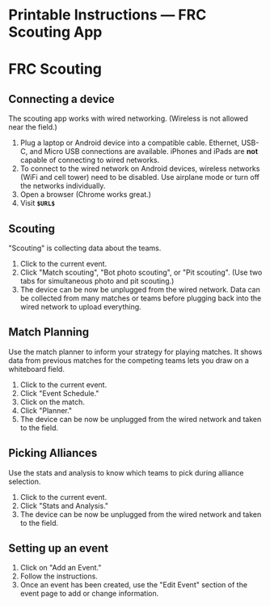Printable Instructions — FRC Scouting App
=========================================

# FRC Scouting

## Connecting a device

The scouting app works with wired networking. (Wireless is not allowed near the field.) 

1. Plug a laptop or Android device into a compatible cable. Ethernet, USB-C, and Micro USB connections are available. iPhones and iPads are **not** capable of connecting to wired networks.
1. To connect to the wired network on Android devices, wireless networks (WiFi and cell tower) need to be disabled. Use airplane mode or turn off the networks individually.
1. Open a browser (Chrome works great.)
1. Visit **`$URL$`**

## Scouting

"Scouting" is collecting data about the teams.

1. Click to the current event.
1. Click "Match scouting", "Bot photo scouting", or "Pit scouting".  (Use two tabs for simultaneous photo and pit scouting.)
1. The device can be now be unplugged from the wired network. Data can be collected from many matches or teams before plugging back into the wired network to upload everything.

## Match Planning

Use the match planner to inform your strategy for playing matches. It shows data from previous matches for the competing teams lets you draw on a whiteboard field.

1. Click to the current event.
1. Click "Event Schedule."
1. Click on the match.
1. Click "Planner."
1. The device can be now be unplugged from the wired network and taken to the field.

## Picking Alliances

Use the stats and analysis to know which teams to pick during alliance selection.

1. Click to the current event.
1. Click "Stats and Analysis."
1. The device can be now be unplugged from the wired network and taken to the field.

## Setting up an event

1. Click on "Add an Event."
1. Follow the instructions.
1. Once an event has been created, use the "Edit Event" section of the event page to add or change information.
